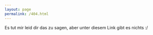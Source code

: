 ```yaml
---
layout: page
permalink: /404.html
---
```

Es tut mir leid dir das zu sagen, aber unter diesem Link gibt es nichts :/
